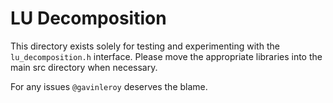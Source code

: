 # LU Decomposition

This directory exists solely for testing and experimenting with the `lu_decomposition.h` interface.
Please move the appropriate libraries into the main src directory when necessary.

For any issues `@gavinleroy` deserves the blame.
